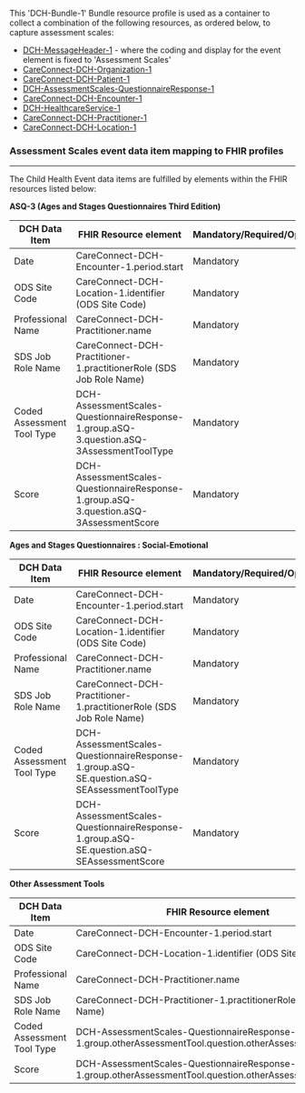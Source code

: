 This 'DCH-Bundle-1' Bundle resource profile is used as a container to collect a combination of the following resources, as ordered below, to capture assessment scales:

- [DCH-MessageHeader-1] - where the coding and display for the event element is fixed to 'Assessment Scales'
- [CareConnect-DCH-Organization-1]
- [CareConnect-DCH-Patient-1]
- [DCH-AssessmentScales-QuestionnaireResponse-1]
- [CareConnect-DCH-Encounter-1]
- [DCH-HealthcareService-1]
- [CareConnect-DCH-Practitioner-1]
- [CareConnect-DCH-Location-1]
                                                                                                   
### Assessment Scales event data item mapping to FHIR profiles ###
----------
The Child Health Event data items are fulfilled by elements within the FHIR resources listed below:

**ASQ-3 (Ages and Stages Questionnaires Third Edition)**

| DCH Data Item              | FHIR Resource element                                                                     | Mandatory/Required/Optional |
|----------------------------|-------------------------------------------------------------------------------------------|-----------------------------|
| Date                       | CareConnect-DCH-Encounter-1.period.start                                                  | Mandatory                   |
| ODS Site Code              | CareConnect-DCH-Location-1.identifier (ODS Site Code)                                     | Mandatory                   |
| Professional Name          | CareConnect-DCH-Practitioner.name                                                         | Mandatory                   |
| SDS Job Role Name          | CareConnect-DCH-Practitioner-1.practitionerRole (SDS Job Role Name)                       | Mandatory                   |
| Coded Assessment Tool Type | DCH-AssessmentScales-QuestionnaireResponse-1.group.aSQ-3.question.aSQ-3AssessmentToolType | Mandatory                   |
| Score                      | DCH-AssessmentScales-QuestionnaireResponse-1.group.aSQ-3.question.aSQ-3AssessmentScore    | Mandatory                   |

**Ages and Stages Questionnaires : Social-Emotional**

| DCH Data Item              | FHIR Resource element                                                                       | Mandatory/Required/Optional |
|----------------------------|---------------------------------------------------------------------------------------------|-----------------------------|
| Date                       | CareConnect-DCH-Encounter-1.period.start                                                    | Mandatory                   |
| ODS Site Code              | CareConnect-DCH-Location-1.identifier (ODS Site Code)                                       | Mandatory                   |
| Professional Name          | CareConnect-DCH-Practitioner.name                                                           | Mandatory                   |
| SDS Job Role Name          | CareConnect-DCH-Practitioner-1.practitionerRole (SDS Job Role Name)                         | Mandatory                   |
| Coded Assessment Tool Type | DCH-AssessmentScales-QuestionnaireResponse-1.group.aSQ-SE.question.aSQ-SEAssessmentToolType | Mandatory                   |
| Score                      | DCH-AssessmentScales-QuestionnaireResponse-1.group.aSQ-SE.question.aSQ-SEAssessmentScore    | Mandatory                   |

**Other Assessment Tools**

| DCH Data Item              | FHIR Resource element                                                                                   | Mandatory/Required/Optional |
|----------------------------|---------------------------------------------------------------------------------------------------------|-----------------------------|
| Date                       | CareConnect-DCH-Encounter-1.period.start                                                                | Required                    |
| ODS Site Code              | CareConnect-DCH-Location-1.identifier (ODS Site Code)                                                   | Required                    |
| Professional Name          | CareConnect-DCH-Practitioner.name                                                                       | Required                    |
| SDS Job Role Name          | CareConnect-DCH-Practitioner-1.practitionerRole (SDS Job Role Name)                                     | Required                    |
| Coded Assessment Tool Type | DCH-AssessmentScales-QuestionnaireResponse-1.group.otherAssessmentTool.question.otherAssessmentToolType | Required                    |
| Score                      | DCH-AssessmentScales-QuestionnaireResponse-1.group.otherAssessmentTool.question.otherAssessmentScore    | Required                    |

[DCH-MessageHeader-1]:dch-messageheader-1.html
[CareConnect-DCH-Organization-1]:careconnect-dch-organization-1.html
[CareConnect-DCH-Patient-1]:careconnect-dch-patient-1.html
[CareConnect-DCH-Encounter-1]:careconnect-dch-encounter-1.html
[DCH-AssessmentScales-QuestionnaireResponse-1]:dch-AssessmentScales-questionnaireresponse-1.html
[CareConnect-DCH-Practitioner-1]:careconnect-dch-practitioner-1.html
[CareConnect-DCH-Location-1]:careconnect-dch-location-1.html
[DCH-HealthcareService-1]:dch-healthcareservice-1.html

